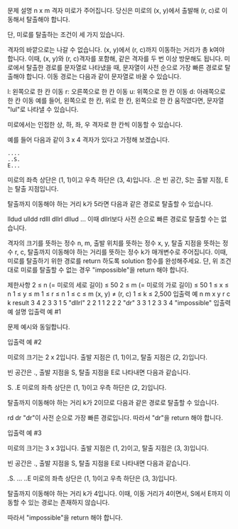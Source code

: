 문제 설명
n x m 격자 미로가 주어집니다. 당신은 미로의 (x, y)에서 출발해 (r, c)로 이동해서 탈출해야 합니다.

단, 미로를 탈출하는 조건이 세 가지 있습니다.

격자의 바깥으로는 나갈 수 없습니다.
(x, y)에서 (r, c)까지 이동하는 거리가 총 k여야 합니다. 이때, (x, y)와 (r, c)격자를 포함해, 같은 격자를 두 번 이상 방문해도 됩니다.
미로에서 탈출한 경로를 문자열로 나타냈을 때, 문자열이 사전 순으로 가장 빠른 경로로 탈출해야 합니다.
이동 경로는 다음과 같이 문자열로 바꿀 수 있습니다.

l: 왼쪽으로 한 칸 이동
r: 오른쪽으로 한 칸 이동
u: 위쪽으로 한 칸 이동
d: 아래쪽으로 한 칸 이동
예를 들어, 왼쪽으로 한 칸, 위로 한 칸, 왼쪽으로 한 칸 움직였다면, 문자열 "lul"로 나타낼 수 있습니다.

미로에서는 인접한 상, 하, 좌, 우 격자로 한 칸씩 이동할 수 있습니다.

예를 들어 다음과 같이 3 x 4 격자가 있다고 가정해 보겠습니다.
```
....
..S.
E...
```
미로의 좌측 상단은 (1, 1)이고 우측 하단은 (3, 4)입니다. .은 빈 공간, S는 출발 지점, E는 탈출 지점입니다.

탈출까지 이동해야 하는 거리 k가 5라면 다음과 같은 경로로 탈출할 수 있습니다.

lldud
ulldd
rdlll
dllrl
dllud
...
이때 dllrl보다 사전 순으로 빠른 경로로 탈출할 수는 없습니다.

격자의 크기를 뜻하는 정수 n, m, 출발 위치를 뜻하는 정수 x, y, 탈출 지점을 뜻하는 정수 r, c, 탈출까지 이동해야 하는 거리를 뜻하는 정수 k가 매개변수로 주어집니다. 이때, 미로를 탈출하기 위한 경로를 return 하도록 solution 함수를 완성해주세요. 단, 위 조건대로 미로를 탈출할 수 없는 경우 "impossible"을 return 해야 합니다.

제한사항
2 ≤ n (= 미로의 세로 길이) ≤ 50
2 ≤ m (= 미로의 가로 길이) ≤ 50
1 ≤ x ≤ n
1 ≤ y ≤ m
1 ≤ r ≤ n
1 ≤ c ≤ m
(x, y) ≠ (r, c)
1 ≤ k ≤ 2,500
입출력 예
n	m	x	y	r	c	k	result
3	4	2	3	3	1	5	"dllrl"
2	2	1	1	2	2	2	"dr"
3	3	1	2	3	3	4	"impossible"
입출력 예 설명
입출력 예 #1

문제 예시와 동일합니다.

입출력 예 #2

미로의 크기는 2 x 2입니다. 출발 지점은 (1, 1)이고, 탈출 지점은 (2, 2)입니다.

빈 공간은 ., 출발 지점을 S, 탈출 지점을 E로 나타내면 다음과 같습니다.

S.
.E
미로의 좌측 상단은 (1, 1)이고 우측 하단은 (2, 2)입니다.

탈출까지 이동해야 하는 거리 k가 2이므로 다음과 같은 경로로 탈출할 수 있습니다.

rd
dr
"dr"이 사전 순으로 가장 빠른 경로입니다. 따라서 "dr"을 return 해야 합니다.

입출력 예 #3

미로의 크기는 3 x 3입니다. 출발 지점은 (1, 2)이고, 탈출 지점은 (3, 3)입니다.

빈 공간은 ., 출발 지점을 S, 탈출 지점을 E로 나타내면 다음과 같습니다.

.S.
...
..E
미로의 좌측 상단은 (1, 1)이고 우측 하단은 (3, 3)입니다.

탈출까지 이동해야 하는 거리 k가 4입니다. 이때, 이동 거리가 4이면서, S에서 E까지 이동할 수 있는 경로는 존재하지 않습니다.

따라서 "impossible"을 return 해야 합니다.